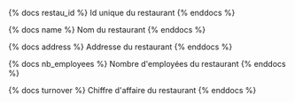 {% docs restau_id %} Id unique du restaurant {% enddocs %}

{% docs name %} Nom du restaurant {% enddocs %}

{% docs address %} Addresse du restaurant {% enddocs %}

{% docs nb_employees %} Nombre d'employées du restaurant {% enddocs %}

{% docs turnover %} Chiffre d'affaire du restaurant {% enddocs %}